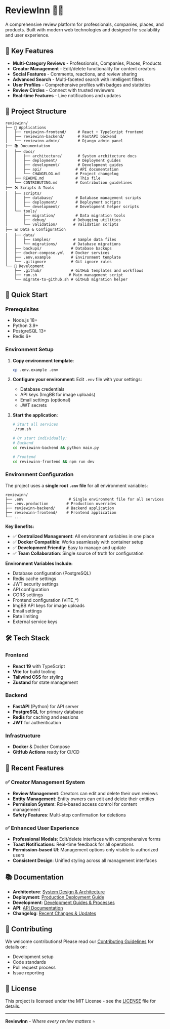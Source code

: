 # ReviewInn 🏨✨

A comprehensive review platform for professionals, companies, places, and products. Built with modern web technologies and designed for scalability and user experience.

## 🌟 Key Features

- **Multi-Category Reviews** - Professionals, Companies, Places, Products  
- **Creator Management** - Edit/delete functionality for content creators
- **Social Features** - Comments, reactions, and review sharing
- **Advanced Search** - Multi-faceted search with intelligent filters
- **User Profiles** - Comprehensive profiles with badges and statistics
- **Review Circles** - Connect with trusted reviewers
- **Real-time Features** - Live notifications and updates

## 📁 Project Structure

```
reviewinn/
├── 📱 Applications
│   ├── reviewinn-frontend/     # React + TypeScript frontend
│   ├── reviewinn-backend/      # FastAPI backend
│   └── reviewinn-admin/        # Django admin panel
├── 📚 Documentation
│   ├── docs/
│   │   ├── architecture/       # System architecture docs
│   │   ├── deployment/         # Deployment guides
│   │   ├── development/        # Development guides
│   │   ├── api/               # API documentation
│   │   └── CHANGELOG.md       # Project changelog
│   ├── README.md              # This file
│   └── CONTRIBUTING.md        # Contribution guidelines
├── 🛠️ Scripts & Tools
│   ├── scripts/
│   │   ├── database/          # Database management scripts
│   │   ├── deployment/        # Deployment scripts
│   │   └── development/       # Development helper scripts
│   └── tools/
│       ├── migration/         # Data migration tools
│       ├── debug/            # Debugging utilities
│       └── validation/       # Validation scripts
├── 📊 Data & Configuration
│   ├── data/
│   │   ├── samples/          # Sample data files
│   │   └── migrations/       # Database migrations
│   ├── backups/             # Database backups
│   ├── docker-compose.yml   # Docker services
│   ├── .env.example         # Environment template
│   └── .gitignore           # Git ignore rules
└── 🔧 Development
    ├── .github/             # GitHub templates and workflows
    ├── run.sh              # Main management script
    └── migrate-to-github.sh # GitHub migration helper
```

## 🚀 Quick Start

### Prerequisites
- Node.js 18+ 
- Python 3.9+
- PostgreSQL 13+
- Redis 6+

### Environment Setup
1. **Copy environment template**:
   ```bash
   cp .env.example .env
   ```

2. **Configure your environment**:
   Edit `.env` file with your settings:
   - Database credentials
   - API keys (ImgBB for image uploads)
   - Email settings (optional)
   - JWT secrets

3. **Start the application**:
   ```bash
   # Start all services
   ./run.sh
   
   # Or start individually:
   # Backend
   cd reviewinn-backend && python main.py
   
   # Frontend  
   cd reviewinn-frontend && npm run dev
   ```

### Environment Configuration

The project uses a **single root `.env` file** for all environment variables:

```
reviewinn/
├── .env                    # Single environment file for all services
├── .env.production        # Production overrides
├── reviewinn-backend/     # Backend application
├── reviewinn-frontend/    # Frontend application
└── ...
```

**Key Benefits:**
- ✅ **Centralized Management**: All environment variables in one place
- ✅ **Docker Compatible**: Works seamlessly with container setup
- ✅ **Development Friendly**: Easy to manage and update
- ✅ **Team Collaboration**: Single source of truth for configuration

**Environment Variables Include:**
- Database configuration (PostgreSQL)
- Redis cache settings
- JWT security settings
- API configuration
- CORS settings
- Frontend configuration (VITE_*)
- ImgBB API keys for image uploads
- Email settings
- Rate limiting
- External service keys

## 🛠️ Tech Stack

### Frontend
- **React 19** with TypeScript
- **Vite** for build tooling
- **Tailwind CSS** for styling
- **Zustand** for state management

### Backend
- **FastAPI** (Python) for API server
- **PostgreSQL** for primary database
- **Redis** for caching and sessions
- **JWT** for authentication

### Infrastructure
- **Docker** & Docker Compose
- **GitHub Actions** ready for CI/CD

## 🎯 Recent Features

### ✅ Creator Management System
- **Review Management**: Creators can edit and delete their own reviews
- **Entity Management**: Entity owners can edit and delete their entities  
- **Permission System**: Role-based access control for content management
- **Safety Features**: Multi-step confirmation for deletions

### ✅ Enhanced User Experience
- **Professional Modals**: Edit/delete interfaces with comprehensive forms
- **Toast Notifications**: Real-time feedback for all operations
- **Permission-based UI**: Management options only visible to authorized users
- **Consistent Design**: Unified styling across all management interfaces

## 📚 Documentation

- **Architecture**: [System Design & Architecture](docs/architecture/)
- **Deployment**: [Production Deployment Guide](docs/deployment/)
- **Development**: [Development Guides & Processes](docs/development/)
- **API**: [API Documentation](docs/api/)
- **Changelog**: [Recent Changes & Updates](docs/CHANGELOG.md)

## 🤝 Contributing

We welcome contributions! Please read our [Contributing Guidelines](CONTRIBUTING.md) for details on:
- Development setup
- Code standards
- Pull request process
- Issue reporting

## 📄 License

This project is licensed under the MIT License - see the [LICENSE](LICENSE) file for details.

---

**ReviewInn** - *Where every review matters* ⭐ 
